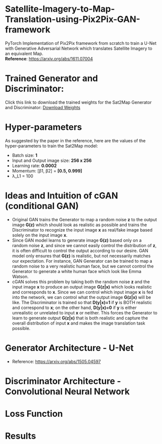 # Satellite-Imagery-to-Map-Translation-using-Pix2Pix-GAN-framework
PyTorch Implementation of Pix2Pix framework from scratch to train a U-Net with Generative Adversarial Network which translates Satellite Imagery to an equivalent Map.<br>
<b>Reference</b>: https://arxiv.org/abs/1611.07004

# Trained Generator and Discriminator:<br>
Click this link to download the trained weights for the Sat2Map Generator and Discriminator: [Download Weights](https://drive.google.com/file/d/1vvv2dXL98_M4SrjUgGps2vt1FzGRKH7B/view?usp=sharing)

# Hyper-parameters
As suggested by the paper in the reference, here are the values of the hyper-parameters to train the Sat2Map model:</br>
* Batch size: **1**
* Input and Output image size: **256 x 256**
* Learning rate: **0.0002**
* Momentum: [β1, β2] = **[0.5, 0.999]**
* λ_L1 = 100

# Ideas and Intuition of cGAN (conditional GAN)
* Original GAN trains the Generator to map a random noise **z** to the output image **G(z)** which should look as realistic as possible and trains the Discriminator to recognize the input image **x** as real/fake image based solely on the input image **x**.
* Since GAN model learns to generate image **G(z)** based only on a random noise **z**, and since we cannot easily control the distribution of **z**, it is often difficult to control the output according to our desire. GAN model only ensures that **G(z)** is realistic, but not necessarily matches our expectation. For instance, GAN Generator can be trained to map a random noise to a very realistic human face, but we cannot control the Generator to generate a white human face which look like Emma Watson.
* cGAN solves this problem by taking both the random noise **z** and the input image **x** to produce an output image **G(z|x)** which looks realistic and corresponds to **x**. Since we can control which input image **x** is fed into the network, we can control what the output image **G(z|x)** will be like. The Discriminator is trained so that **D(y|x)=1** if **y** is BOTH realistic and correspond to **x**; on the other hand, **D(y|x)=0** if **y** is either unrealistic or unrelated to input **x** or neither. This forces the Generator to learn to generate output **G(z|x)** that is both realistic and capture the overall distribution of input **x** and makes the image translation task possible.
# Generator Architecture - U-Net
* Reference: https://arxiv.org/abs/1505.04597

# Discriminator Architecture - Convolutional Neural Network

# Loss Function

# Results
